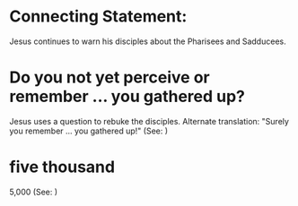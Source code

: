 
# Connecting Statement:
Jesus continues to warn his disciples about the Pharisees and Sadducees.

# Do you not yet perceive or remember ... you gathered up?
Jesus uses a question to rebuke the disciples. Alternate translation: "Surely you remember ... you gathered up!" (See: )

# five thousand
5,000 (See: )